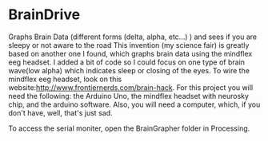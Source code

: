 # BrainDrive
Graphs Brain Data (different forms (delta, alpha, etc...) ) and sees if you are sleepy or not aware to the road
This invention (my science fair) is greatly based on another one I found, which graphs brain data using the mindflex eeg headset. 
I added a bit of code so I could focus on one type of brain wave(low alpha) which indicates sleep or closing of the eyes.
To wire the mindflex eeg headset, look on this website:http://www.frontiernerds.com/brain-hack. 
For this project you will need the following: the Arduino Uno, the mindflex headset with neurosky chip, and the arduino software. Also, 
you will need a computer, which, if you don't have, well, that's just sad.

To access the serial moniter, open the BrainGrapher folder in Processing.
